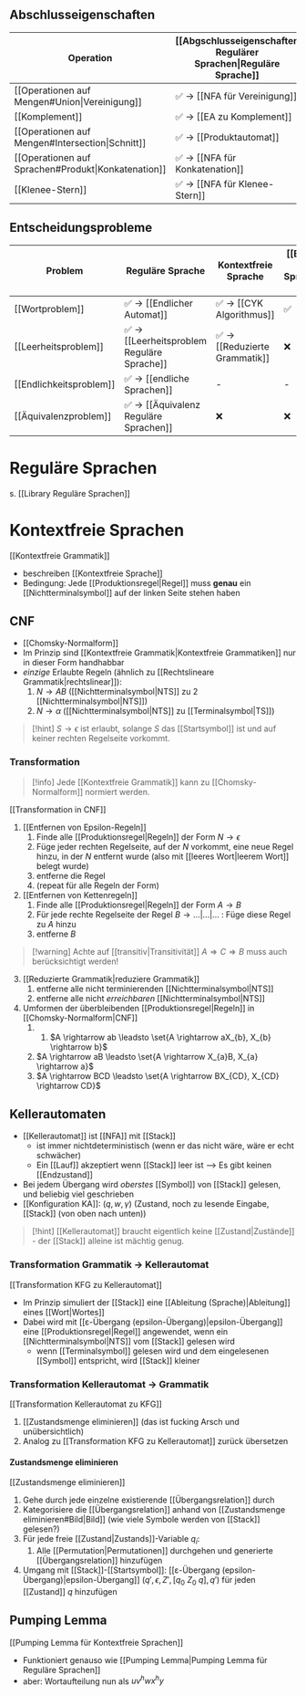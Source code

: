 
## Abschlusseigenschaften

| Operation                                           | [[Abgschlusseigenschaften Regulärer Sprachen\|Reguläre Sprache]] | [[Abschlusseigenschaften Kontextfreie Sprachen\|Kontextfreie Sprache]] | [[Abschlusseigenschaften Kontextsensitive Sprachen\|Kontextsensitive Sprache]] | Turing Machines |
| --------------------------------------------------- | ---------------------------------------------------------------- | ---------------------------------------------------------------------- | ------------------------------------------------------------------------------ | --------------- |
| [[Operationen auf Mengen#Union\|Vereinigung]]       | ✅ -> [[NFA für Vereinigung]]                                     | ✅                                                                      | ✅                                                                              | ✅               |
| [[Komplement]]                                      | ✅ -> [[EA zu Komplement]]                                        | ❌                                                                      | ✅                                                                              | ✅               |
| [[Operationen auf Mengen#Intersection\|Schnitt]]    | ✅ -> [[Produktautomat]]                                          | ❌                                                                      | ✅                                                                              | ✅               |
| [[Operationen auf Sprachen#Produkt\|Konkatenation]] | ✅ -> [[NFA für Konkatenation]]                                   | ✅                                                                      | ✅                                                                              | ✅               |
| [[Klenee-Stern]]                                    | ✅ -> [[NFA für Klenee-Stern]]                                    | ✅                                                                      | ✅                                                                              | ✅               |

## Entscheidungsprobleme

| Problem                 | Reguläre Sprache                           | Kontextfreie Sprache          | [[Entscheidungsprobleme Kontextsensitive Sprachen\|Kontextsensitive Sprache]] | Turing Machines                |
| ----------------------- | ------------------------------------------ | ----------------------------- | ----------------------------------------------------------------------------- | ------------------------------ |
| [[Wortproblem]]         | ✅ -> [[Endlicher Automat]]                 | ✅ -> [[CYK Algorithmus]]      | ✅                                                                             | ❌ -> [[Wortproblem TM]]        |
| [[Leerheitsproblem]]    | ✅ -> [[Leerheitsproblem Reguläre Sprache]] | ✅ -> [[Reduzierte Grammatik]] | ❌                                                                             | ❌ -> [[Leerheitsproblem TM]]   |
| [[Endlichkeitsproblem]] | ✅ -> [[endliche Sprachen]]                 | -                             | -                                                                             | -                              |
| [[Äquivalenzproblem]]   | ✅ -> [[Äquivalenz Reguläre Sprachen]]      | ❌                             | ❌                                                                             | ❌ -> [[Äquivalenzproblem TM]]  |

# Reguläre Sprachen
s. [[Library Reguläre Sprachen]]

# Kontextfreie Sprachen
[[Kontextfreie Grammatik]]
- beschreiben [[Kontextfreie Sprache]]
- Bedingung: Jede [[Produktionsregel|Regel]] muss **genau** ein [[Nichtterminalsymbol]] auf der linken Seite stehen haben

## CNF
- [[Chomsky-Normalform]]
- Im Prinzip sind [[Kontextfreie Grammatik|Kontextfreie Grammatiken]] nur in dieser Form handhabbar
- _einzige_ Erlaubte Regeln (ähnlich zu [[Rechtslineare Grammatik|rechtslinear]]):
	1. $N \rightarrow AB$ ([[Nichtterminalsymbol|NTS]] zu $2$ [[Nichtterminalsymbol|NTS]])
	2. $N \rightarrow \alpha$ ([[Nichtterminalsymbol|NTS]] zu [[Terminalsymbol|TS]])

> [!hint] $S \rightarrow \epsilon$ ist erlaubt, solange $S$ das [[Startsymbol]] ist und auf keiner rechten Regelseite vorkommt.


### Transformation
> [!info] Jede [[Kontextfreie Grammatik]] kann zu [[Chomsky-Normalform]] normiert werden. 

[[Transformation in CNF]]
1. [[Entfernen von Epsilon-Regeln]]
	1. Finde alle [[Produktionsregel|Regeln]] der Form $N \rightarrow \epsilon$
	2. Füge jeder rechten Regelseite, auf der $N$ vorkommt, eine neue Regel hinzu, in der $N$ entfernt wurde (also mit [[leeres Wort|leerem Wort]] belegt wurde)
	3. entferne die Regel
	4. (repeat für alle Regeln der Form)
2. [[Entfernen von Kettenregeln]]
	1. Finde alle [[Produktionsregel|Regeln]] der Form $A \rightarrow B$
	2. Für jede rechte Regelseite der Regel $B \rightarrow ...|...|...$ : Füge diese Regel zu $A$ hinzu
	3. entferne $B$ 

> [!warning] Achte auf [[transitiv|Transitivität]] $A \Rightarrow C \Rightarrow B$ muss auch berücksichtigt werden!

3. [[Reduzierte Grammatik|reduziere Grammatik]]
	1. entferne alle nicht terminierenden [[Nichtterminalsymbol|NTS]]
	2. entferne alle nicht _erreichbaren_ [[Nichtterminalsymbol|NTS]]
4. Umformen der überbleibenden [[Produktionsregel|Regeln]] in [[Chomsky-Normalform|CNF]]
	1. 1. $A \rightarrow ab \leadsto \set{A \rightarrow aX_{b}, X_{b} \rightarrow b}$
	2. $A \rightarrow aB \leadsto \set{A \rightarrow X_{a}B, X_{a} \rightarrow a}$
	3. $A \rightarrow BCD \leadsto \set{A \rightarrow BX_{CD}, X_{CD} \rightarrow CD}$

## Kellerautomaten
- [[Kellerautomat]] ist [[NFA]] mit [[Stack]]
	- ist immer nichtdeterministisch (wenn er das nicht wäre, wäre er echt schwächer)
	- Ein [[Lauf]] akzeptiert wenn [[Stack]] leer ist --> Es gibt keinen [[Endzustand]]
- Bei jedem Übergang wird _oberstes_ [[Symbol]] von [[Stack]] gelesen, und beliebig viel geschrieben
- [[Konfiguration KA]]: $(q, w, \gamma)$ (Zustand, noch zu lesende Eingabe, [[Stack]] (von oben nach unten))

> [!hint] [[Kellerautomat]] braucht eigentlich keine [[Zustand|Zustände]] - der [[Stack]] alleine ist mächtig genug.

### Transformation Grammatik -> Kellerautomat
[[Transformation KFG zu Kellerautomat]]
- Im Prinzip simuliert der [[Stack]] eine [[Ableitung (Sprache)|Ableitung]] eines [[Wort|Wortes]]
- Dabei wird mit [[ε-Übergang (epsilon-Übergang)|epsilon-Übergang]] eine [[Produktionsregel|Regel]] angewendet, wenn ein [[Nichtterminalsymbol|NTS]] vom [[Stack]] gelesen wird
	- wenn [[Terminalsymbol]] gelesen wird und dem eingelesenen [[Symbol]] entspricht, wird [[Stack]] kleiner

### Transformation Kellerautomat -> Grammatik
[[Transformation Kellerautomat zu KFG]]
1. [[Zustandsmenge eliminieren]] (das ist fucking Arsch und unübersichtlich)
2. Analog zu [[Transformation KFG zu Kellerautomat]] zurück übersetzen

#### Zustandsmenge eliminieren
[[Zustandsmenge eliminieren]]
1. Gehe durch jede einzelne existierende [[Übergangsrelation]] durch
2. Kategorisiere die [[Übergangsrelation]] anhand von [[Zustandsmenge eliminieren#Bild|Bild]] (wie viele Symbole werden von [[Stack]] gelesen?)
3. Für jede freie [[Zustand|Zustands]]-Variable $q_{i}$:
	1. Alle [[Permutation|Permutationen]] durchgehen und generierte [[Übergangsrelation]] hinzufügen
4. Umgang mit  [[Stack]]-[[Startsymbol]]: [[ε-Übergang (epsilon-Übergang)|epsilon-Übergang]] $(q', \epsilon, Z', [q_{0}\ Z_{0}\ q], q')$ für jeden [[Zustand]] $q$ hinzufügen

## Pumping Lemma
[[Pumping Lemma für Kontextfreie Sprachen]]
- Funktioniert genauso wie [[Pumping Lemma|Pumping Lemma für Reguläre Sprachen]]
- aber: Wortaufteilung nun als $uv^{h}wx^{h}y$ 
